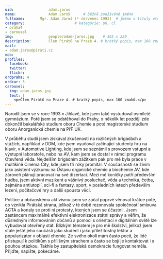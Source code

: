 ```yaml
---
uid:                adam.jaros
name:               Adam Jaroš  	# běžně používáné jméno
fullname: 	    Mgr. Adam Jaroš (* červenec 1993)  # jméno s tituly etc.
category:                       # kategorie: p6, cl
- praha4
- carousel
img: 		        people/adam-jaros.jpg    # 165 x 220
description:        Člen Pirátů na Praze 4. # kratký popis, max 160 znaků
mail:
- adam.jaros@pirati.cz
mob: 			
profiles:
  facebook:
  twitter: 
  flickr: 
ordpraha: 4
ordcar: 3
carousel:
  img: adam-jaros.jpg
  text: |
    <p>Člen Pirátů na Praze 4. # kratký popis, max 160 znaků.</p>
---
```

Narodil jsem se v roce 1993 v Jihlavě, kde jsem také vystudoval osmileté gymnázium.
Poté jsem se odstěhoval do Prahy, o několik let později zde dokončil bakalářské studium oboru Chemie a poté magisterské studium
oboru Anorganická chemie na PřF UK.

V průběhu studií jsem získával zkušenosti na rozličných brigádách a stážích, například v DDM, kde jsem vyučoval začínající
studenty hru na klavír, v Automotive Lighting, kde jsem se seznámil s provozem vstupní a výstupní laboratoře, nebo na AV, kam
jsem se dostal v rámci programu Otevřená věda. Nejdelším brigádním zážitkem pak pro mě byla práce v multikině Cinema City, kde
jsem tři roky promítal. V současnosti se živím jako asistent výzkumu na Ústavu organické chemie a biochemie AV, kde zároveň
plánuji pracovat na své dizertaci. Mezi mé koníčky patří především hudba, jsem aktivní muzikant a vášnivý posluchač, věda a
technika, četba, zejména antiutopií, sci-fi a fantasy, sport, v posledních letech především lezení, počítačové hry a další
spousta věcí.

Politice a občanskému aktivismu jsem se začal poprvé věnovat krátce poté, co vznikla Pirátská strana, jelikož v té době
rezonovala společností smlouva ACTA a konaly se proti ní protesty, kterých jsem se účastnil. Jsem zastáncem maximálně
efektivní elektronizace státní správy a věřím, že důsledným informováním občanů a pomocí s orientací v digitálním světě lze
vybudovat otevřený stát. Blízkým tématem je pro mě školství, jelikož jsem stále ještě jeho součástí jako student i jako
příležitostný lektor a popularizátor v oblasti chemie. Ze svého okolí mám často pocit, že lidé přistupují k politikům s
přílišným strachem a často se bojí je kontaktovat i s pouhou otázkou. Takhle by zastupitelská demokracie fungovat neměla.
Přijďte, napište, pokecáme.
